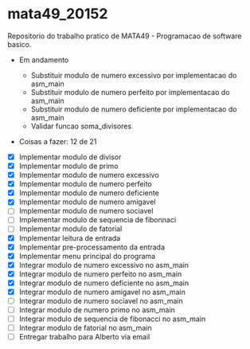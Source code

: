 # mata49_20152

Repositorio do trabalho pratico de MATA49 - Programacao de software basico.

- Em andamento
	- Substituir modulo de numero excessivo por implementacao do asm_main
	- Substituir modulo de numero perfeito por implementacao do asm_main
	- Substituir modulo de numero deficiente por implementacao do asm_main
	- Validar funcao soma_divisores

- Coisas a fazer: 12 de 21
- [X] Implementar modulo de divisor
- [X] Implementar modulo de primo
- [X] Implementar modulo de numero excessivo
- [X] Implementar modulo de numero perfeito
- [X] Implementar modulo de numero deficiente
- [X] Implementar modulo de numero amigavel
- [ ] Implementar modulo de numero sociavel
- [ ] Implementar modulo de sequencia de fibonnaci
- [ ] Implementar modulo de fatorial
- [X] Implementar leitura de entrada
- [X] Implementar pre-processamento da entrada
- [X] Implementar menu principal do programa
- [X] Integrar modulo de numero excessivo no asm_main
- [X] Integrar modulo de numero perfeito no asm_main
- [X] Integrar modulo de numero deficiente no asm_main
- [X] Integrar modulo de numero amigavel no asm_main
- [ ] Integrar modulo de numero sociavel no asm_main
- [ ] Integrar modulo de numero primo no asm_main
- [ ] Integrar modulo de sequencia de fibonacci no asm_main
- [ ] Integrar modulo de fatorial no asm_main
- [ ] Entregar trabalho para Alberto via email
